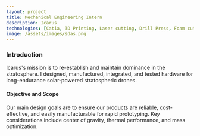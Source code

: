 ```yaml
---
layout: project
title: Mechanical Engineering Intern
description: Icarus
technologies: [Catia, 3D Printing, Laser cutting, Drill Press, Foam cutting, QGroundControl, Python]
image: /assets/images/sdas.png
---
```


### Introduction
Icarus's mission is to re-establish and maintain dominance in the stratosphere. I designed, manufactured, integrated, and tested hardware for long-endurance solar-powered stratospheric drones. 

#### Objective and Scope
Our main design goals are to ensure our products are reliable, cost-effective, and easily manufacturable for rapid prototyping. Key considerations include center of gravity, thermal performance, and mass optimization.




